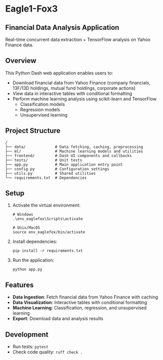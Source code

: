 # Eagle1-Fox3
## Financial Data Analysis Application

Real-time concurrent data extraction + TensorFlow analysis on Yahoo Finance data.

## Overview

This Python Dash web application enables users to:

- Download financial data from Yahoo Finance (company financials, 13F/13D holdings, mutual fund holdings, corporate actions)
- View data in interactive tables with conditional formatting
- Perform machine learning analysis using scikit-learn and TensorFlow
  - Classification models
  - Regression models
  - Unsupervised learning

## Project Structure

```
/
├── data/             # Data fetching, caching, preprocessing
├── ml/               # Machine learning models and utilities
├── frontend/         # Dash UI components and callbacks
├── tests/            # Unit tests
├── app.py            # Main application entry point
├── config.py         # Configuration settings
├── utils.py          # Shared utilities
└── requirements.txt  # Dependencies
```

## Setup

1. Activate the virtual environment:
   ```
   # Windows
   .\env_eaglefox\Scripts\activate

   # Unix/MacOS
   source env_eaglefox/bin/activate
   ```

2. Install dependencies:
   ```
   pip install -r requirements.txt
   ```

3. Run the application:
   ```
   python app.py
   ```

## Features

- **Data Ingestion**: Fetch financial data from Yahoo Finance with caching
- **Data Visualization**: Interactive tables with conditional formatting
- **Machine Learning**: Classification, regression, and unsupervised learning
- **Export**: Download data and analysis results

## Development

- Run tests: `pytest`
- Check code quality: `ruff check .`
